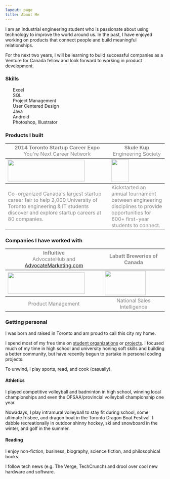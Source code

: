 ```yaml
---
layout: page
title: About Me
---
```


I am an industrial engineering student who is passionate about using technology to improve the world around us. In the past, I have enjoyed working on products that connect people and build meaningful relationships.

For the next two years, I will be learning to build successful companies as a Venture for Canada fellow and look forward to working in product development.

### Skills
<ul>
    <span class="meter">
        <span style="width: 90%;"></span>
    </span>
    Excel 
    <br>
    <span class="meter">
        <span style="width: 60%;"></span>
    </span>
    SQL
    <br>
    <span class="meter">
        <span style="width: 90%;"></span>
    </span>
    Project Management
    <br>
    <span class="meter">
        <span style="width: 80%;"></span>
    </span>
   	User Centered Design
   	<br>
    <span class="meter">
        <span style="width: 80%;"></span>
    </span>
    Java
    <br>
    <span class="meter">
        <span style="width: 60%;"></span>
    </span>
    Android
    <br>
    <span class="meter">
        <span style="width: 40%;"></span>
    </span>
    Photoshop, Illustrator
</ul>

### Products I built
<table>
<tbody>
<tr>
	<td style="text-align: center;"><span style="color: #888888;"><strong>2014 Toronto Startup Career Expo</strong><br>
	You're Next Career Network</span>
	</td>
	<td style="text-align: center;"><span style="color: #888888;"><strong>Skule Kup</strong>
	<br>Engineering Society</span>
	</td>
</tr>
</tbody>
<tbody>
	<tr>
		<td>
		<a href="http://yourenext.ca"><img class="center-img" alt="" src="https://lh3.googleusercontent.com/-xPjutwLRgfA/U_FtP6JwLlI/AAAAAAAAITU/VTVyZxeuRHk/w940-h268-no/YNCN.png" width="243" height="68" /></a>
		</td>
		<td>
		<a href="http://skule.ca"><img class="center-img" alt="" src="https://lh6.googleusercontent.com/-hGK_sqzBlno/U_Ft7g-w04I/AAAAAAAAITk/FnvncuxJRhA/w491-h645-no/engsoc.png" width="55" height="72" /></a>
		</td>
	</tr>
</tbody>
<tbody>
	<tr>
		<td style="text-align: left;"><span style="color: #888888;">Co-organized Canada's largest startup career fair to help 2,000 University of Toronto engineering &amp; IT students discover and explore startup careers at 80 companies.</span>
		</td>
		<td style="text-align: left;"><span style="color: #888888;">Kickstarted an annual tournament between engineering disciplines to provide opportunities for 600+ first-year students to connect.</span>
		</td>
	</tr>
</tbody>
</table>

### Companies I have worked with
<table>
<tbody>
	<tr>
		<td style="text-align: center;"><span style="color: #888888;"><strong>Influitive</strong>
		<br>AdvocateHub and <a href="http://advocatemarketing.com">AdvocateMarketing.com</a></span></td>
		<td style="text-align: center;"><span style="color: #888888;"><strong>Labatt Breweries of Canada</strong></span></td>
	</tr>
</tbody>
<tbody>
	<tr>
		<td>
		<a href="http://influitive.com"><img class="center-img" alt="" src="https://lh6.googleusercontent.com/-WVsVOitm96g/U_FoYeieXaI/AAAAAAAAITA/YACYyGWDM5g/w724-h201-no/influitive.png" width="243" height="68" /></a>
		</td>
		<td>
		<a href="http://www.labatt.com/?language=en"><img class="center-img" alt="" src="https://lh5.googleusercontent.com/-1qfBZ1AmSLQ/U_FyfCGh_aI/AAAAAAAAITw/pzxXFpNWfvE/w197-h116-no/labatt.jpg" width="129" height="77" /></a>
		</td>
	</tr>
</tbody>
<tbody>
	<tr>
		<td style="text-align: center;"><span style="color: #888888;">Product Management</span></td>
		<td style="text-align: center;"><span style="color: #888888;">National Sales Intelligence</span></td>
	</tr>
</tbody>
</table>

### Getting personal

I was born and raised in Toronto and am proud to call this city my home.

I spend most of my free time on [student organizations](http://gordontang.ca/cv/) or [projects](http://gordontang.ca/projects/). I focused much of my time in high school and university honing soft skills and building a better community, but have recently begun to partake in personal coding projects.

To unwind, I play sports, read, and cook (casually).

#### Athletics

I played competitive volleyball and badminton in high school, winning local championships and even the OFSAA/provincial volleyball championship one year.

Nowadays, I play intramural volleyball to stay fit during school, some ultimate frisbee, and dragon boat in the Toronto Dragon Boat Festival. I dabble recreationally in outdoor shinny hockey, ski and snowboard in the winter, and golf in the summer.

#### Reading

I enjoy non-fiction, business, biography, science fiction, and philosophical books.

I follow tech news (e.g. The Verge, TechCrunch) and drool over cool new hardware and software.